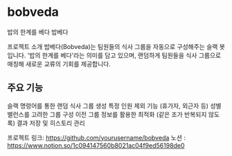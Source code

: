 # bobveda
밥의 한계를 베다
밥베다

프로젝트 소개
밥베다(Bobveda)는 팀원들의 식사 그룹을 자동으로 구성해주는 슬랙 봇입니다. '밥의 한계를 베다'라는 의미를 담고 있으며, 랜덤하게 팀원들을 식사 그룹으로 매칭해 새로운 교류의 기회를 제공합니다.

## 주요 기능

슬랙 명령어를 통한 랜덤 식사 그룹 생성
특정 인원 제외 기능 (휴가자, 외근자 등)
성별 밸런스를 고려한 그룹 구성
이전 그룹 정보를 활용한 최적화 (같은 조가 반복되지 않도록)
결과 저장 및 히스토리 관리

프로젝트 링크: https://github.com/yourusername/bobveda
노션 : https://www.notion.so/1c094147560b8021ac04f9ed56198de0
